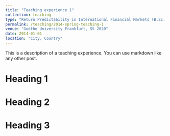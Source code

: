 ```yaml
---
title: "Teaching experience 1"
collection: teaching
type: "Return Predictability in International Financial Markets (B.Sc. Seminar)"
permalink: /teaching/2014-spring-teaching-1
venue: "Goethe University Frankfurt, SS 2020"
date: 2014-01-01
location: "City, Country"
---
```


This is a description of a teaching experience. You can use markdown like any other post.

Heading 1
======

Heading 2
======

Heading 3
======
